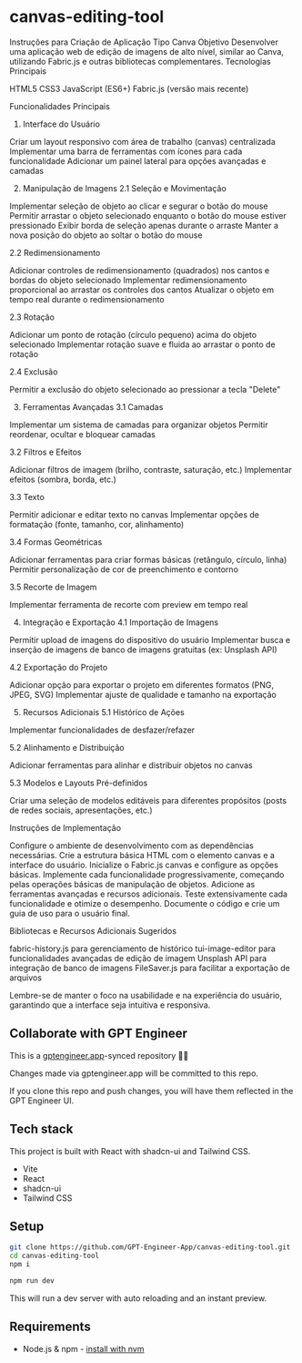 # canvas-editing-tool

Instruções para Criação de Aplicação Tipo Canva
Objetivo
Desenvolver uma aplicação web de edição de imagens de alto nível, similar ao Canva, utilizando Fabric.js e outras bibliotecas complementares.
Tecnologias Principais

HTML5
CSS3
JavaScript (ES6+)
Fabric.js (versão mais recente)

Funcionalidades Principais
1. Interface do Usuário

Criar um layout responsivo com área de trabalho (canvas) centralizada
Implementar uma barra de ferramentas com ícones para cada funcionalidade
Adicionar um painel lateral para opções avançadas e camadas

2. Manipulação de Imagens
2.1 Seleção e Movimentação

Implementar seleção de objeto ao clicar e segurar o botão do mouse
Permitir arrastar o objeto selecionado enquanto o botão do mouse estiver pressionado
Exibir borda de seleção apenas durante o arraste
Manter a nova posição do objeto ao soltar o botão do mouse

2.2 Redimensionamento

Adicionar controles de redimensionamento (quadrados) nos cantos e bordas do objeto selecionado
Implementar redimensionamento proporcional ao arrastar os controles dos cantos
Atualizar o objeto em tempo real durante o redimensionamento

2.3 Rotação

Adicionar um ponto de rotação (círculo pequeno) acima do objeto selecionado
Implementar rotação suave e fluida ao arrastar o ponto de rotação

2.4 Exclusão

Permitir a exclusão do objeto selecionado ao pressionar a tecla "Delete"

3. Ferramentas Avançadas
3.1 Camadas

Implementar um sistema de camadas para organizar objetos
Permitir reordenar, ocultar e bloquear camadas

3.2 Filtros e Efeitos

Adicionar filtros de imagem (brilho, contraste, saturação, etc.)
Implementar efeitos (sombra, borda, etc.)

3.3 Texto

Permitir adicionar e editar texto no canvas
Implementar opções de formatação (fonte, tamanho, cor, alinhamento)

3.4 Formas Geométricas

Adicionar ferramentas para criar formas básicas (retângulo, círculo, linha)
Permitir personalização de cor de preenchimento e contorno

3.5 Recorte de Imagem

Implementar ferramenta de recorte com preview em tempo real

4. Integração e Exportação
4.1 Importação de Imagens

Permitir upload de imagens do dispositivo do usuário
Implementar busca e inserção de imagens de banco de imagens gratuitas (ex: Unsplash API)

4.2 Exportação do Projeto

Adicionar opção para exportar o projeto em diferentes formatos (PNG, JPEG, SVG)
Implementar ajuste de qualidade e tamanho na exportação

5. Recursos Adicionais
5.1 Histórico de Ações

Implementar funcionalidades de desfazer/refazer

5.2 Alinhamento e Distribuição

Adicionar ferramentas para alinhar e distribuir objetos no canvas

5.3 Modelos e Layouts Pré-definidos

Criar uma seleção de modelos editáveis para diferentes propósitos (posts de redes sociais, apresentações, etc.)

Instruções de Implementação

Configure o ambiente de desenvolvimento com as dependências necessárias.
Crie a estrutura básica HTML com o elemento canvas e a interface do usuário.
Inicialize o Fabric.js canvas e configure as opções básicas.
Implemente cada funcionalidade progressivamente, começando pelas operações básicas de manipulação de objetos.
Adicione as ferramentas avançadas e recursos adicionais.
Teste extensivamente cada funcionalidade e otimize o desempenho.
Documente o código e crie um guia de uso para o usuário final.

Bibliotecas e Recursos Adicionais Sugeridos

fabric-history.js para gerenciamento de histórico
tui-image-editor para funcionalidades avançadas de edição de imagem
Unsplash API para integração de banco de imagens
FileSaver.js para facilitar a exportação de arquivos

Lembre-se de manter o foco na usabilidade e na experiência do usuário, garantindo que a interface seja intuitiva e responsiva.

## Collaborate with GPT Engineer

This is a [gptengineer.app](https://gptengineer.app)-synced repository 🌟🤖

Changes made via gptengineer.app will be committed to this repo.

If you clone this repo and push changes, you will have them reflected in the GPT Engineer UI.

## Tech stack

This project is built with React with shadcn-ui and Tailwind CSS.

- Vite
- React
- shadcn-ui
- Tailwind CSS

## Setup

```sh
git clone https://github.com/GPT-Engineer-App/canvas-editing-tool.git
cd canvas-editing-tool
npm i
```

```sh
npm run dev
```

This will run a dev server with auto reloading and an instant preview.

## Requirements

- Node.js & npm - [install with nvm](https://github.com/nvm-sh/nvm#installing-and-updating)

